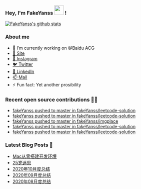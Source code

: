 ### Hey, I'm FakeYanss <img src="https://media.giphy.com/media/hvRJCLFzcasrR4ia7z/giphy.gif" width="30px"> !

[![FakeYanss's github stats](https://github-readme-stats.vercel.app/api?username=fakeyanss)](https://github.com/fakeyanss)

### About me
- 🔭 I’m currently working on @Baidu ACG
- [🦓 Site](https://foreti.me)
- [📸 Instagram](https://www.instagram.com/fakeyanss/)
- [🐦 Twitter](https://twitter.com/fakeYanss)
- [💼 LinkedIn](https://www.linkedin.com/in/foretime) 
- [📫 Mail](mailto:yanshisangc@gmail.com)
- ⚡ Fun fact: Yet another prosibility

### Recent open source contributions 👨‍💻

<!-- GITHUB:START -->
- [fakeYanss pushed to master in fakeYanss/leetcode-solution](https://github.com/fakeYanss/leetcode-solution/compare/52e831cdd6...08e7dfc5a2)
- [fakeYanss pushed to master in fakeYanss/leetcode-solution](https://github.com/fakeYanss/leetcode-solution/compare/25e77048ca...52e831cdd6)
- [fakeYanss pushed to master in fakeYanss/imgplace](https://github.com/fakeYanss/imgplace/compare/f06211cbbb...3af12e5ed5)
- [fakeYanss pushed to master in fakeYanss/leetcode-solution](https://github.com/fakeYanss/leetcode-solution/compare/bc5d7d1f21...25e77048ca)
- [fakeYanss pushed to master in fakeYanss/leetcode-solution](https://github.com/fakeYanss/leetcode-solution/compare/f7073dc500...bc5d7d1f21)
<!-- GITHUB:END -->

### Latest Blog Posts 📕
<!-- BLOG:START -->
- [Mac从零搭建开发环境](https://foreti.me/blog/2021/03/14/setup-env-on-mac/)
- [25岁迷思](https://foreti.me/blog/2021/01/09/thinking-at-25-years-old/)
- [2020年10月度总结](https://foreti.me/blog/2020/10/28/2020-10-review/)
- [2020年09月度总结](https://foreti.me/blog/2020/10/28/2020-09-review/)
- [2020年08月度总结](https://foreti.me/blog/2020/09/05/2020-08-review/)
<!-- BLOG:END -->
